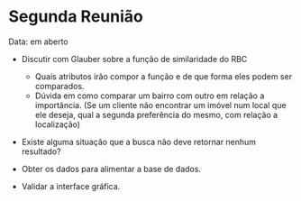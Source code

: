 # Segunda Reunião #

Data: em aberto

  * Discutir com Glauber sobre a função de similaridade do RBC
    * Quais atributos irão compor a função e de que forma eles podem ser comparados.
    * Dúvida em como comparar um bairro com outro em relação a importância. (Se um cliente não encontrar um imóvel num local que ele deseja, qual a segunda preferência do mesmo, com relação a localização)

  * Existe alguma situação que a busca não deve retornar nenhum resultado?

  * Obter os dados para alimentar a base de dados.

  * Validar a interface gráfica.
